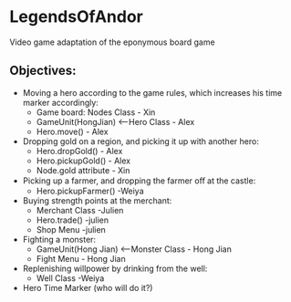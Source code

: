 # LegendsOfAndor
Video game adaptation of the eponymous board game

## Objectives: 
- Moving a hero according to the game rules, which increases his time marker accordingly:
  - Game board: Nodes Class - Xin
  - GameUnit(HongJian) <--Hero Class - Alex
  - Hero.move() - Alex
- Dropping gold on a region, and picking it up with another hero:
  - Hero.dropGold() - Alex
  - Hero.pickupGold() - Alex
  - Node.gold attribute - Xin
- Picking up a farmer, and dropping the farmer oﬀ at the castle:
  - Hero.pickupFarmer() -Weiya
- Buying strength points at the merchant: 
  - Merchant Class -Julien
  - Hero.trade() -julien
  - Shop Menu -julien
- Fighting a monster:
  - GameUnit(Hong Jian) <--Monster Class - Hong Jian
  - Fight Menu - Hong Jian
- Replenishing willpower by drinking from the well:
  - Well Class -Weiya
- Hero Time Marker (who will do it?)
